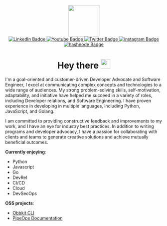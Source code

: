 <div id="header" align="center">
  <img src="https://media.giphy.com/media/M9gbBd9nbDrOTu1Mqx/giphy.gif" width="100"/>
  <div id="badges align="center"">
    <a href="https://www.linkedin.com/in/AdeboyeDN/">
      <img src="https://img.shields.io/badge/LinkedIn-blue?style=for-the-badge&logo=linkedin&logoColor=white" alt="LinkedIn Badge"/>
    </a>
    <a href="https://www.youtube.com/channel/UCVg717EmBOiN1V2m0YeIYCA">
      <img src="https://img.shields.io/badge/YouTube-red?style=for-the-badge&logo=youtube&logoColor=white" alt="Youtube Badge"/>
    </a>
    <a href="https://twitter.com/adeboyedn">
      <img src="https://img.shields.io/badge/Twitter-blue?style=for-the-badge&logo=twitter&logoColor=white" alt="Twitter Badge"/>
    </a>
    <a href="https://www.instagram.com/adeboyedn/">
      <img src="https://img.shields.io/badge/instagram-red?style=for-the-badge&logo=instagram&logoColor=white" alt="instagram Badge"/>
    </a>
    <a href="https://adeboyedn.hashnode.dev/">
      <img src="https://img.shields.io/badge/hashnode-blue?style=for-the-badge&logo=hashode&logoColor=white" alt="hashnode Badge"/>
    </a>
  </div>
  <img src="https://komarev.com/ghpvc/?username=AdeboyeDN&style=flat-square&color=blue" alt=""/>
  <h1>
    Hey there
    <img src="https://media.giphy.com/media/hvRJCLFzcasrR4ia7z/giphy.gif" width="30px"/>
  </h1>
</div>

I'm a goal-oriented and customer-driven Developer Advocate and Software Engineer, I excel at communicating complex concepts and technologies to a wide range of audiences. My strong problem-solving skills, self-motivation, adaptability, and initiative have helped me succeed in a variety of roles, including Developer relations, and Software Engineering. I have proven experience in developing in multiple languages, including Python, JavaScript, and Golang.

I am committed to providing constructive feedback and improvements to my work, and I have an eye for industry best practices. In addition to writing programs and developer advocacy, I have a passion for collaborating with clients and teams to generate creative solutions and achieve mutually beneficial outcomes.

**Currently enjoying**:

<ul>
  <li>Python</li>
  <li>Javascript</li>
  <li>Go</li>
  <li>DevRel</li>
  <li>CI/CD</li>
  <li>Cloud</li>
  <li>DevSecOps</li>
</ul>  

**OSS projects**:

<ul>
  <li><a href="https://github.com/Onboardbase/obbkit/">Obbkit CLI</a></li>
  <li><a href="https://github.com/PipeOpsHQ/pipeops-documentation">PipeOps Documentation</a></li>
</ul>  



